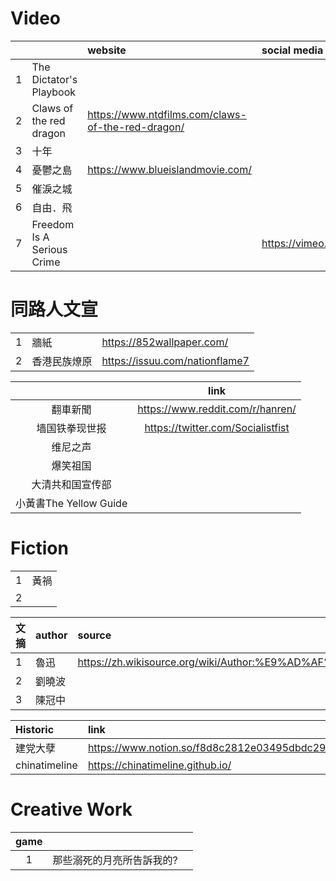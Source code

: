 # Video
|||website|social media|
|:-|:-|:-|:-|
|1|The Dictator's Playbook|
|2|Claws of the red dragon|https://www.ntdfilms.com/claws-of-the-red-dragon/|
|3|十年|
|4|憂鬱之島|https://www.blueislandmovie.com/|
|5|催淚之城|
|6|自由．飛|
|7|Freedom Is A Serious Crime||https://vimeo.com/422664003|

# 同路人文宣
||||
|:-|:-|:-|
|1|牆紙|https://852wallpaper.com/|
|2|香港民族燎原|https://issuu.com/nationflame7|

||link|
|:-:|:-:|
|翻車新聞|https://www.reddit.com/r/hanren/|
|墙国铁拳现世报|https://twitter.com/Socialistfist|
|维尼之声||
|爆笑祖国||
|大清共和国宣传部||
|小黃書The Yellow Guide||

# Fiction
|||
|:-|:-|
|1|黃禍|
|2||

|文摘|author|source|
|:-|:-|:-|
|1|魯迅|https://zh.wikisource.org/wiki/Author:%E9%AD%AF%E8%BF%85|
|2|劉曉波|
|3|陳冠中|

|Historic|link|github|
|:-|:-|:-|
|建党大孽|https://www.notion.so/f8d8c2812e03495dbdc294b87bbb7ce5||
|chinatimeline|https://chinatimeline.github.io/|https://github.com/chinatimeline/data|

# Creative Work
|game|||
|:-:|:-|:-|
|1|那些溺死的月亮所告訴我的?|
